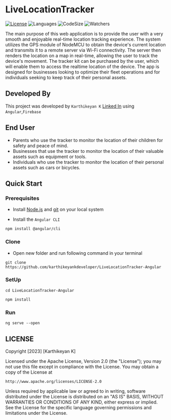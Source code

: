 # LiveLocationTracker

[![License](https://img.shields.io/github/license/karthikeyankdeveloper/LiveLocationTracker-Angular)](https://github.com/karthikeyankdeveloper/LiveLocationTracker-Angular/blob/main/LICENSE)   ![Languages](https://img.shields.io/github/languages/count/karthikeyankdeveloper/LiveLocationTracker-Angular)   ![CodeSize](https://img.shields.io/github/languages/code-size/karthikeyankdeveloper/LiveLocationTracker-Angular)   ![Watchers](https://img.shields.io/github/watchers/karthikeyankdeveloper/LiveLocationTracker-Angular?style=social)

The main purpose of this web application is to provide the user with a very smooth and enjoyable real-time location tracking experience. The system utilizes the GPS module of NodeMCU to obtain the device's current location and transmits it to a remote server via Wi-Fi connectivity. The server then renders the location on a map in real-time, allowing the user to track the device's movement. The tracker kit can be purchased by the user, which will enable them to access the realtime location of the device. The app is designed for businesses looking to optimize their fleet operations and for individuals seeking to keep track of their personal assets.

  
## Developed By

This project was developed by `Karthikeyan K` [Linked In](https://www.linkedin.com/in/karthikeyan-developer/) using `Angular`,`Firebase`
 

## End User

- Parents who use the tracker to monitor the location of their children for safety and peace of mind. 
- Businesses that use the tracker to monitor the location of their valuable assets such as equipment or tools.
- Individuals who use the tracker to monitor the location of their personal assets such as cars or bicycles.


## Quick Start

### Prerequisites
- Install [Node.js](https://nodejs.org/en) and [git](https://git-scm.com/download/) on your local system

- Install the `Angular CLI`
```
npm install @angular/cli
```

### Clone

- Open new folder and run following command in your terminal
```
git clone https://github.com/karthikeyankdeveloper/LiveLocationTracker-Angular
```

### SetUp
```
cd LiveLocationTracker-Angular
```

```
npm install
```

### Run
```
ng serve --open
```

## LICENSE
Copyright [2023] [Karthikeyan K]

Licensed under the Apache License, Version 2.0 (the "License");
you may not use this file except in compliance with the License.
You may obtain a copy of the License at

    http://www.apache.org/licenses/LICENSE-2.0

Unless required by applicable law or agreed to in writing, software
distributed under the License is distributed on an "AS IS" BASIS,
WITHOUT WARRANTIES OR CONDITIONS OF ANY KIND, either express or implied.
See the License for the specific language governing permissions and
limitations under the License.







